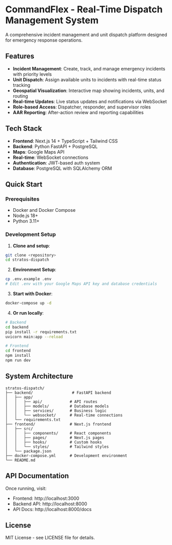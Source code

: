 # CommandFlex - Real-Time Dispatch Management System

A comprehensive incident management and unit dispatch platform designed for emergency response operations.

## Features

- **Incident Management**: Create, track, and manage emergency incidents with priority levels
- **Unit Dispatch**: Assign available units to incidents with real-time status tracking
- **Geospatial Visualization**: Interactive map showing incidents, units, and routing
- **Real-time Updates**: Live status updates and notifications via WebSocket
- **Role-based Access**: Dispatcher, responder, and supervisor roles
- **AAR Reporting**: After-action review and reporting capabilities

## Tech Stack

- **Frontend**: Next.js 14 + TypeScript + Tailwind CSS
- **Backend**: Python FastAPI + PostgreSQL
- **Maps**: Google Maps API
- **Real-time**: WebSocket connections
- **Authentication**: JWT-based auth system
- **Database**: PostgreSQL with SQLAlchemy ORM

## Quick Start

### Prerequisites
- Docker and Docker Compose
- Node.js 18+
- Python 3.11+

### Development Setup

1. **Clone and setup**:
```bash
git clone <repository>
cd stratos-dispatch
```

2. **Environment Setup**:
```bash
cp .env.example .env
# Edit .env with your Google Maps API key and database credentials
```

3. **Start with Docker**:
```bash
docker-compose up -d
```

4. **Or run locally**:
```bash
# Backend
cd backend
pip install -r requirements.txt
uvicorn main:app --reload

# Frontend
cd frontend
npm install
npm run dev
```

## System Architecture

```
stratos-dispatch/
├── backend/                 # FastAPI backend
│   ├── app/
│   │   ├── api/            # API routes
│   │   ├── models/         # Database models
│   │   ├── services/       # Business logic
│   │   └── websocket/      # Real-time connections
│   └── requirements.txt
├── frontend/               # Next.js frontend
│   ├── src/
│   │   ├── components/     # React components
│   │   ├── pages/          # Next.js pages
│   │   ├── hooks/          # Custom hooks
│   │   └── styles/         # Tailwind styles
│   └── package.json
├── docker-compose.yml      # Development environment
└── README.md
```

## API Documentation

Once running, visit:
- Frontend: http://localhost:3000
- Backend API: http://localhost:8000
- API Docs: http://localhost:8000/docs

## License

MIT License - see LICENSE file for details. 